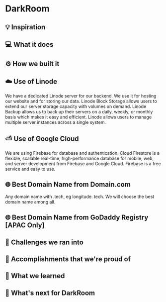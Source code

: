 # DarkRoom

## 💡 Inspiration

## 💻 What it does

## ⚙️ How we built it

## ☁️ Use of Linode

We have a dedicated Linode server for our backend. We use it for hosting our website and for storing our data. Linode Block Storage allows users to extend our server storage capacity with volumes on demand. Linode Backup allows us to back up their servers on a daily, weekly, or monthly basis which makes it easy and efficient. Linode allows users to manage multiple server instances across a single system.

## ⛅ Use of Google Cloud

We are using Firebase for database and authentication. Cloud Firestore is a flexible, scalable real-time, high-performance database for mobile, web, and server development from Firebase and Google Cloud. Firebase is a free service and easy to use.

## 🌐 Best Domain Name from Domain.com

Any domain name with .tech, eg longitude. tech. We will choose the best domain name among all.

## 🌐 Best Domain Name from GoDaddy Registry [APAC Only]

## 🧠 Challenges we ran into

## 🏅 Accomplishments that we're proud of

## 📖 What we learned

## 🚀 What's next for DarkRoom
